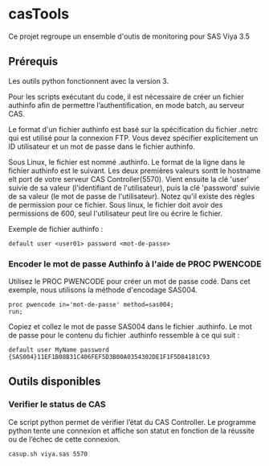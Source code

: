 # casTools
Ce projet regroupe un ensemble d'outis de monitoring pour SAS Viya 3.5

## Prérequis

Les outils python fonctionnent avec la version 3.

Pour les scripts exécutant du code, il est nécessaire de créer un fichier authinfo afin de permettre l’authentification, en mode batch, au serveur CAS.

Le format d'un fichier authinfo est basé sur la spécification du fichier .netrc qui est utilisé pour la connexion FTP. 
Vous devez spécifier explicitement un ID utilisateur et un mot de passe dans le fichier authinfo. 

Sous Linux, le fichier est nommé .authinfo. Le format de la ligne dans le fichier authinfo est le suivant. Les deux premières valeurs  sontt le hostname elt port de votre serveur CAS  Controller(5570). Vient ensuite la clé 'user' suivie de sa valeur (l'identifiant de l'utilisateur), puis la clé 'password' suivie de sa valeur (le mot de passe de l'utilisateur). Notez qu'il existe des règles de permission pour ce fichier. Sous linux, le fichier doit avoir des permissions de 600, seul l'utilisateur peut lire ou écrire le fichier.

Exemple de fichier authinfo :

```
default user <user01> password <mot-de-passe>
````

### Encoder le mot de passe Authinfo à l'aide de PROC PWENCODE
Utilisez le PROC PWENCODE pour créer un mot de passe codé. Dans cet exemple, nous utilisons la méthode d'encodage SAS004.

```
proc pwencode in='mot-de-passe' method=sas004;  
run;
```

Copiez et collez le mot de passe SAS004 dans le fichier .authinfo. Le mot de passe pour le contenu du fichier .authinfo ressemble à ce qui suit :

```
default user MyName password {SAS004}11EF1B08B31C406FEF5D3B00A0354302DE1F1F5D84181C93
```



## Outils disponibles

### Verifier le status de CAS

Ce script python permet de vérifier l’état du CAS Controller. Le programme python tente une connexion et affiche son statut en fonction de la réussite ou de l’échec de cette connexion. 

```
casup.sh viya.sas 5570 
```
